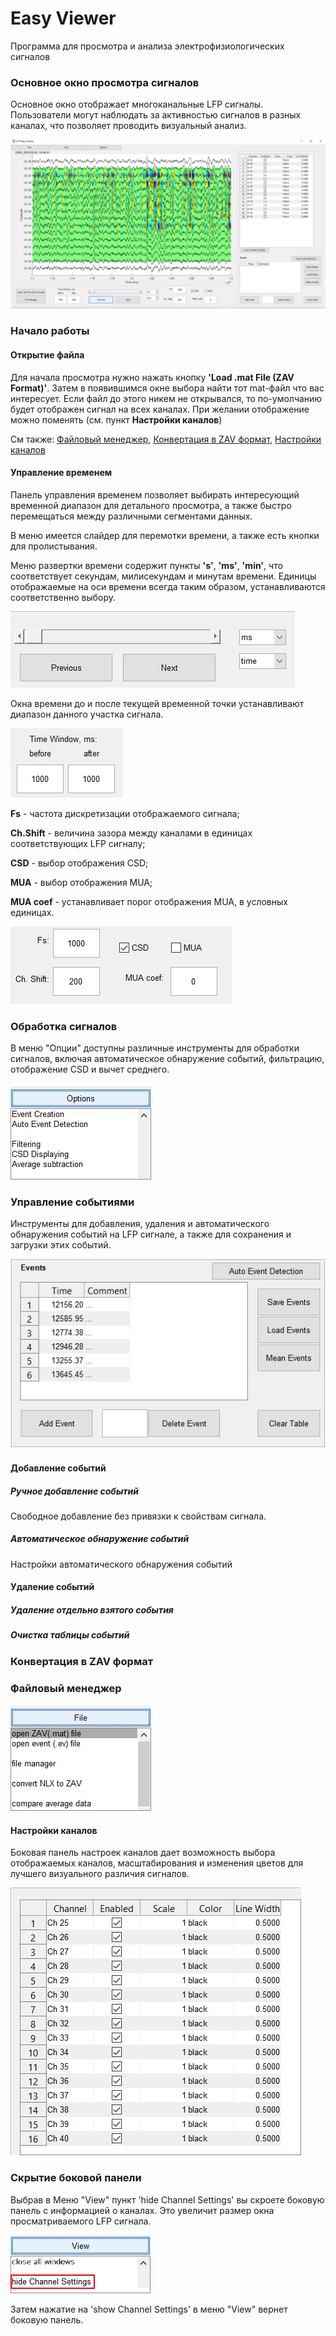 # Easy Viewer
Программа для просмотра и анализа электрофизиологических сигналов

### Основное окно просмотра сигналов
Основное окно отображает многоканальные LFP сигналы. Пользователи могут наблюдать за активностью сигналов в разных каналах, что позволяет проводить визуальный анализ.

![Основное окно просмотра](https://github.com/ta3map/EasyViewer/blob/main/images//MainWindow.PNG)

### Начало работы
#### Открытие файла
Для начала просмотра нужно нажать кнопку **'Load .mat File (ZAV Format)'**. Затем в появившимся окне выбора найти тот mat-файл что вас интересует.
Если файл до этого никем не открывался, то по-умолчанию будет отображен сигнал на всех каналах. При желании отображение можно поменять (см. пункт **Настройки каналов**)

См также: [Файловый менеджер](#filemamager), [Конвертация в ZAV формат](#zavconvert), [Настройки каналов](#channelsettings)

<a id="time-management"></a>
#### Управление временем
Панель управления временем позволяет выбирать интересующий временной диапазон для детального просмотра, а также быстро перемещаться между различными сегментами данных.

В меню имеется слайдер для перемотки времени, а также есть кнопки для пролистывания. 

Меню развертки времени содержит пункты **'s'**, **'ms'**, **'min'**, что соответствует секундам, милисекундам и минутам времени. Единицы отображаемые на оси времени всегда таким образом, устанавливаются соответственно выбору. 

![Пролистывание](https://github.com/ta3map/EasyViewer/blob/main/images/time1.PNG)

Окна времени до и после текущей временной точки устанавливают диапазон данного участка сигнала. 

![Диапазон отображения](https://github.com/ta3map/EasyViewer/blob/main/images/time2.PNG)

**Fs** - частота дискретизации отображаемого сигнала;

**Ch.Shift** - величина зазора между каналами в единицах соответствующих LFP сигналу;

**CSD** - выбор отображения CSD;

**MUA** - выбор отображения MUA;

**MUA coef** - устанавливает порог отображения MUA, в условных единицах.

![Дополнительные Функции](https://github.com/ta3map/EasyViewer/blob/main/images/time3.PNG)


<a id="signal-processing"></a>
### Обработка сигналов
В меню "Опции" доступны различные инструменты для обработки сигналов, включая автоматическое обнаружение событий, фильтрацию, отображение CSD и вычет среднего.

![Меню опций](https://github.com/ta3map/EasyViewer/blob/main/images/OptionsMenu.PNG)

<a id="events-panel"></a>
### Управление событиями
Инструменты для добавления, удаления и автоматического обнаружения событий на LFP сигнале, а также для сохранения и загрузки этих событий.

![Меню событий](https://github.com/ta3map/EasyViewer/blob/main/images/EventMenu.PNG)

<a id="adding-events"></a>
#### Добавление событий

<a id="manual-event-detection"></a>
##### Ручное добавление событий

Свободное добавление без привязки к свойствам сигнала.

<a id="auto-event-detection"></a>
##### Автоматическое обнаружение событий

Настройки автоматического обнаружения событий

<a id="deleting_events"></a>
#### Удаление событий

<a id="delete_an_event"></a>
##### Удаление отдельно взятого события

<a id="cleartable"></a>
##### Очистка таблицы событий

<a id="zavconvert"></a>
### Конвертация в ZAV формат

<a id="filemamager"></a>
### Файловый менеджер 

![Файловое Меню](https://github.com/ta3map/EasyViewer/blob/main/images/FileMenu.PNG)

<a id="channelsettings"></a>
#### Настройки каналов
Боковая панель настроек каналов дает возможность выбора отображаемых каналов, масштабирования и изменения цветов для лучшего визуального различия сигналов.

![Настройки каналов](https://github.com/ta3map/EasyViewer/blob/main/images/ChannelSettings.PNG)

<a id="hide-side-menu"></a>
### Скрытие боковой панели
Выбрав в Меню "View" пункт 'hide Channel Settings' вы скроете боковую панель с информацией о каналах. Это увеличит размер окна просматриваемого LFP сигнала. 

![Меню View](https://github.com/ta3map/EasyViewer/blob/main/images/hideMenu.png)

Затем нажатие на 'show Channel Settings' в меню "View" вернет боковую панель.